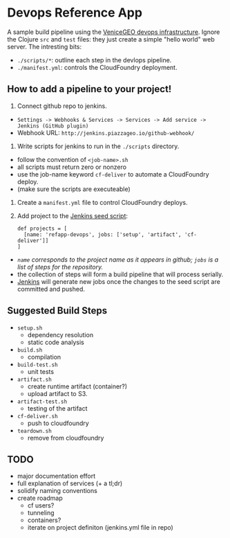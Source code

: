 # Devops Reference App

A sample build pipeline using the [VeniceGEO devops infrastructure](https://docs.google.com/drawings/d/1ulbWSQQL5CzveHTtUxiN0eZsDWPrH3QzbggqoVo4MZE/edit?usp=sharing). Ignore the Clojure `src` and `test` files: they just create a simple "hello world" web server. The intresting bits:
  - `./scripts/*`: outline each step in the devlops pipeline.
  - `./manifest.yml`: controls the CloudFoundry deployment.

## How to add a pipeline to your project!

1. Connect github repo to jenkins.
  - `Settings -> Webhooks & Services -> Services -> Add service -> Jenkins (GitHub plugin)`
  - Webhook URL: `http://jenkins.piazzageo.io/github-webhook/`

1. Write scripts for jenkins to run in the `./scripts` directory.
  - follow the convention of `<job-name>.sh`
  - all scripts must return zero or nonzero
  - use the job-name keyword `cf-deliver` to automate a CloudFoundry deploy.
  - (make sure the scripts are executeable)

1. Create a `manifest.yml` file to control CloudFoundry deploys.

1. Add project to the [Jenkins seed script](https://github.com/venicegeo/jenkins):
    ```
    def projects = [
      [name: 'refapp-devops', jobs: ['setup', 'artifact', 'cf-deliver']]
    ]
    ```
  - *`name` corresponds to the project name as it appears in github; `jobs` is a list of steps for the repository.*
  - the collection of steps will form a build pipeline that will process serially.
  - [Jenkins](http://jenkins.piazzageo.io) will generate new jobs once the changes to the seed script are committed and pushed.


## Suggested Build Steps

- `setup.sh`
  - dependency resolution
  - static code analysis
- `build.sh`
  - compilation
- `build-test.sh`
  - unit tests
- `artifact.sh`
  - create runtime artifact (container?)
  - upload artifact to S3.
- `artifact-test.sh`
  - testing of the artifact
- `cf-deliver.sh`
  - push to cloudfoundry
- `teardown.sh`
  - remove from cloudfoundry


## TODO

- major documentation effort
- full explanation of services (+ a tl;dr)
- solidify naming conventions
- create roadmap
  - cf users?
  - tunneling
  - containers?
  - iterate on project definiton (jenkins.yml file in repo)
